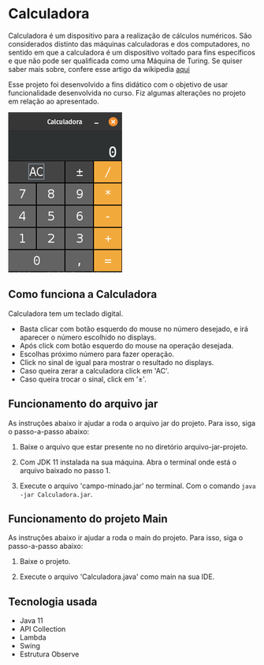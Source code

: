 # Calculadora

Calculadora é um dispositivo para a realização de cálculos numéricos. São considerados distinto das máquinas calculadoras e dos computadores, no sentido em que a calculadora é um dispositivo voltado para fins específicos e que não pode ser qualificada como uma Máquina de Turing.
Se quiser saber mais sobre, confere esse artigo da wikipedia [aqui](https://pt.wikipedia.org/wiki/Calculadora) 

Esse projeto foi desenvolvido a fins didático com o objetivo de usar funcionalidade desenvolvida no curso. Fiz algumas alterações no projeto em relação ao apresentado.

![Imagem-Calculadora](img/calculadora.png)

## Como funciona a Calculadora
Calculadora tem um teclado digital.
* Basta clicar com botão esquerdo do mouse no número desejado, e irá aparecer o número escolhido no displays.
* Após click com botão esquerdo do mouse na operação desejada.
* Escolhas próximo número para fazer operação.
* Click no sinal de igual para mostrar o resultado no displays.
* Caso queira zerar a calculadora click em 'AC'.
* Caso queira trocar o sinal, click em '±'.

## Funcionamento do arquivo jar
As instruções abaixo ir ajudar a roda o arquivo jar do projeto. Para isso, siga o passo-a-passo abaixo:

1. Baixe o arquivo que estar presente no no diretório arquivo-jar-projeto.

2. Com JDK 11 instalada na sua máquina. Abra o terminal onde está o arquivo baixado no passo 1.

3. Execute o arquivo 'campo-minado.jar' no terminal. Com o comando ```java -jar Calculadora.jar```.


## Funcionamento do projeto Main
As instruções abaixo ir ajudar a roda o main do projeto. Para isso, siga o passo-a-passo abaixo:

1. Baixe o projeto.

2. Execute o arquivo 'Calculadora.java' como main na sua IDE.

## Tecnologia usada
* Java 11
* API Collection
* Lambda 
* Swing
* Estrutura Observe

